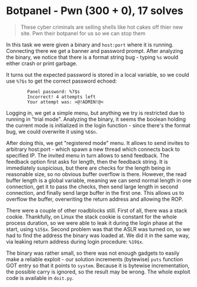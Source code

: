 # Botpanel - Pwn (300 + 0), 17 solves

> These cyber criminals are selling shells like hot cakes off thier new site. Pwn their botpanel for us so we can stop them

In this task we were given a binary and `host:port` where it is running. Connecting there we get a banner
and password prompt. After analyzing the binary, we notice that there is a format string bug - typing `%s` would 
either crash or print garbage.

It turns out the expected password is stored in a local variable, so we could use `%7$s` to get the correct password echoed:

```
		Panel password: %7$s
		Incorrect! 4 attempts left
		Your attempt was: >@!ADMIN!@<
```
Logging in, we get a simple menu, but anything we try is restricted due to running in "trial mode". Analyzing the binary, it
seems the boolean holding the current mode is initialized in the login function - since there's the format bug, we could
overwrite it using `%6$n`.

After doing this, we get "registered mode" menu. It allows to send invites to arbitrary host:port - which spawn a new
thread which connects back to specified IP. The invited menu in turn allows to send feedback. The feedback option
first asks for length, then the feedback string. It is immediately suspicious, but there are checks for the length
being in reasonable size, so no obvious buffer overflow is there. However, the read buffer length is a global variable,
meaning we can send normal length in one connection, get it to pass the checks, then send large length in second connection,
and finally send large buffer in the first one. This allows us to overflow the buffer, overwriting the return address and
allowing the ROP.

There were a couple of other roadblocks still. First of all, there was a stack cookie. Thankfully, on Linux the stack
cookie is constant for the whole process duration, so we were able to leak it during the login phase at the start,
using `%15$x`. Second problem was that the ASLR was turned on, so we had to find the address the binary was loaded at.
We did it in the same way, via leaking return address during login procedure: `%19$x`.

The binary was rather small, so there was not enough gadgets to easily make a reliable exploit - our solution
increments (bytewise) `puts` function GOT entry so that it points to `system`. Because it is bytewise incrementation,
the possible carry is ignored, so the result may be wrong. The whole exploit code is available in `doit.py`.

